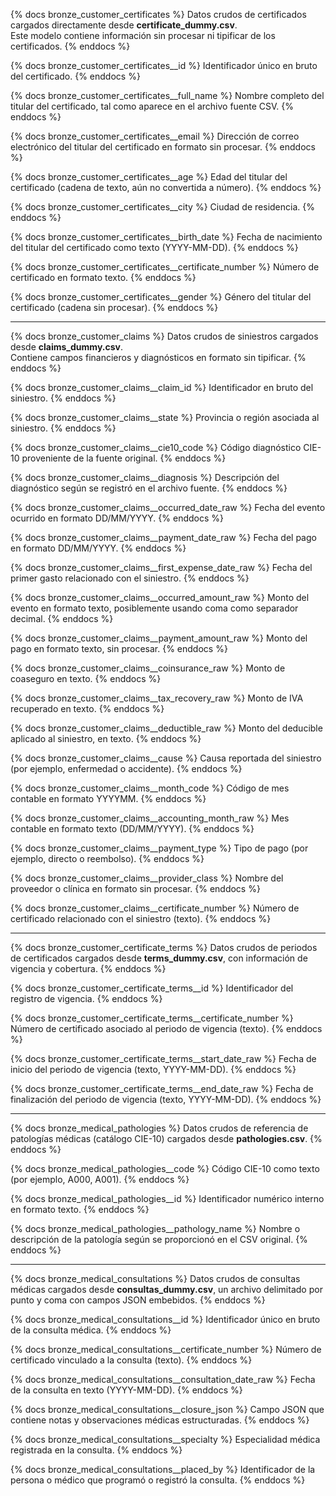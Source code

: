 {% docs bronze_customer_certificates %}
Datos crudos de certificados cargados directamente desde **certificate_dummy.csv**.  
Este modelo contiene información sin procesar ni tipificar de los certificados.
{% enddocs %}

{% docs bronze_customer_certificates__id %}
Identificador único en bruto del certificado.
{% enddocs %}

{% docs bronze_customer_certificates__full_name %}
Nombre completo del titular del certificado, tal como aparece en el archivo fuente CSV.
{% enddocs %}

{% docs bronze_customer_certificates__email %}
Dirección de correo electrónico del titular del certificado en formato sin procesar.
{% enddocs %}

{% docs bronze_customer_certificates__age %}
Edad del titular del certificado (cadena de texto, aún no convertida a número).
{% enddocs %}

{% docs bronze_customer_certificates__city %}
Ciudad de residencia.
{% enddocs %}

{% docs bronze_customer_certificates__birth_date %}
Fecha de nacimiento del titular del certificado como texto (YYYY-MM-DD).
{% enddocs %}

{% docs bronze_customer_certificates__certificate_number %}
Número de certificado en formato texto.
{% enddocs %}

{% docs bronze_customer_certificates__gender %}
Género del titular del certificado (cadena sin procesar).
{% enddocs %}

---

{% docs bronze_customer_claims %}
Datos crudos de siniestros cargados desde **claims_dummy.csv**.  
Contiene campos financieros y diagnósticos en formato sin tipificar.
{% enddocs %}

{% docs bronze_customer_claims__claim_id %}
Identificador en bruto del siniestro.
{% enddocs %}

{% docs bronze_customer_claims__state %}
Provincia o región asociada al siniestro.
{% enddocs %}

{% docs bronze_customer_claims__cie10_code %}
Código diagnóstico CIE-10 proveniente de la fuente original.
{% enddocs %}

{% docs bronze_customer_claims__diagnosis %}
Descripción del diagnóstico según se registró en el archivo fuente.
{% enddocs %}

{% docs bronze_customer_claims__occurred_date_raw %}
Fecha del evento ocurrido en formato DD/MM/YYYY.
{% enddocs %}

{% docs bronze_customer_claims__payment_date_raw %}
Fecha del pago en formato DD/MM/YYYY.
{% enddocs %}

{% docs bronze_customer_claims__first_expense_date_raw %}
Fecha del primer gasto relacionado con el siniestro.
{% enddocs %}

{% docs bronze_customer_claims__occurred_amount_raw %}
Monto del evento en formato texto, posiblemente usando coma como separador decimal.
{% enddocs %}

{% docs bronze_customer_claims__payment_amount_raw %}
Monto del pago en formato texto, sin procesar.
{% enddocs %}

{% docs bronze_customer_claims__coinsurance_raw %}
Monto de coaseguro en texto.
{% enddocs %}

{% docs bronze_customer_claims__tax_recovery_raw %}
Monto de IVA recuperado en texto.
{% enddocs %}

{% docs bronze_customer_claims__deductible_raw %}
Monto del deducible aplicado al siniestro, en texto.
{% enddocs %}

{% docs bronze_customer_claims__cause %}
Causa reportada del siniestro (por ejemplo, enfermedad o accidente).
{% enddocs %}

{% docs bronze_customer_claims__month_code %}
Código de mes contable en formato YYYYMM.
{% enddocs %}

{% docs bronze_customer_claims__accounting_month_raw %}
Mes contable en formato texto (DD/MM/YYYY).
{% enddocs %}

{% docs bronze_customer_claims__payment_type %}
Tipo de pago (por ejemplo, directo o reembolso).
{% enddocs %}

{% docs bronze_customer_claims__provider_class %}
Nombre del proveedor o clínica en formato sin procesar.
{% enddocs %}

{% docs bronze_customer_claims__certificate_number %}
Número de certificado relacionado con el siniestro (texto).
{% enddocs %}

---

{% docs bronze_customer_certificate_terms %}
Datos crudos de periodos de certificados cargados desde **terms_dummy.csv**, con información de vigencia y cobertura.
{% enddocs %}

{% docs bronze_customer_certificate_terms__id %}
Identificador del registro de vigencia.
{% enddocs %}

{% docs bronze_customer_certificate_terms__certificate_number %}
Número de certificado asociado al periodo de vigencia (texto).
{% enddocs %}

{% docs bronze_customer_certificate_terms__start_date_raw %}
Fecha de inicio del periodo de vigencia (texto, YYYY-MM-DD).
{% enddocs %}

{% docs bronze_customer_certificate_terms__end_date_raw %}
Fecha de finalización del periodo de vigencia (texto, YYYY-MM-DD).
{% enddocs %}

---

{% docs bronze_medical_pathologies %}
Datos crudos de referencia de patologías médicas (catálogo CIE-10) cargados desde **pathologies.csv**.
{% enddocs %}

{% docs bronze_medical_pathologies__code %}
Código CIE-10 como texto (por ejemplo, A000, A001).
{% enddocs %}

{% docs bronze_medical_pathologies__id %}
Identificador numérico interno en formato texto.
{% enddocs %}

{% docs bronze_medical_pathologies__pathology_name %}
Nombre o descripción de la patología según se proporcionó en el CSV original.
{% enddocs %}

---

{% docs bronze_medical_consultations %}
Datos crudos de consultas médicas cargados desde **consultas_dummy.csv**, un archivo delimitado por punto y coma con campos JSON embebidos.
{% enddocs %}

{% docs bronze_medical_consultations__id %}
Identificador único en bruto de la consulta médica.
{% enddocs %}

{% docs bronze_medical_consultations__certificate_number %}
Número de certificado vinculado a la consulta (texto).
{% enddocs %}

{% docs bronze_medical_consultations__consultation_date_raw %}
Fecha de la consulta en texto (YYYY-MM-DD).
{% enddocs %}

{% docs bronze_medical_consultations__closure_json %}
Campo JSON que contiene notas y observaciones médicas estructuradas.
{% enddocs %}

{% docs bronze_medical_consultations__specialty %}
Especialidad médica registrada en la consulta.
{% enddocs %}

{% docs bronze_medical_consultations__placed_by %}
Identificador de la persona o médico que programó o registró la consulta.
{% enddocs %}
